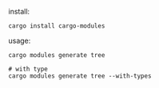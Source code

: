 install:
```
cargo install cargo-modules
```

usage:
```
cargo modules generate tree

# with type
cargo modules generate tree --with-types
```

